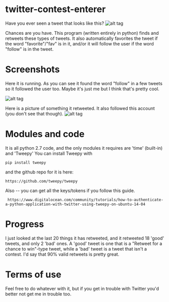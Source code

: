 # twitter-contest-enterer
Have you ever seen a tweet that looks like this?
![alt tag](http://i.imgur.com/LDkU6hC.png)

Chances are you have. This program (written entirely in python) finds and retweets these types of tweets. It also automatically favorites the tweet if the word "favorite"/"fav" is in it, and/or it will follow the user if the word "follow" is in the tweet.

# Screenshots
Here it is running. As you can see it found the word "follow" in a few tweets so it followed the user too.
Maybe it's just me but I think that's pretty cool.

![alt tag](http://i.imgur.com/Ss5EZ5M.png)


Here is a picture of something it retweeted. It also followed this account (you don't see that though).
![alt tag](http://i.imgur.com/F2DodMy.png)

# Modules and code
It is all python 2.7 code, and the only modules it requires are 'time' (built-in) and 'Tweepy'
You can install Tweepy with

    pip install tweepy

and the github repo for it is here:

    https://github.com/tweepy/tweepy

Also -- you can get all the keys/tokens if you follow this guide.
 
     https://www.digitalocean.com/community/tutorials/how-to-authenticate-a-python-application-with-twitter-using-tweepy-on-ubuntu-14-04

# Progress
I just looked at the last 20 things it has retweeted, and it retweeted 18 'good' tweets, and only 2 'bad' ones. A 'good' tweet is one that is a "Retweet for a chance to win"-type tweet, while a 'bad' tweet is a tweet that isn't a contest. I'd say that 90% valid retweets is pretty great.

# Terms of use
Feel free to do whatever with it, but if you get in trouble with Twitter you'd better not get me in trouble too.


